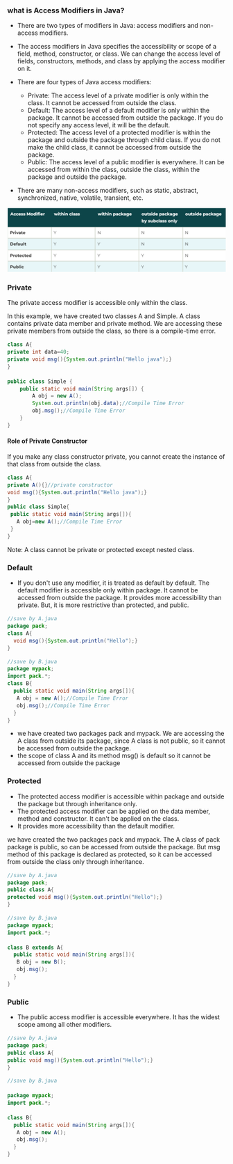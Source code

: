 ### what is Access Modifiers in Java?
* There are two types of modifiers in Java: access modifiers and non-access modifiers.
* The access modifiers in Java specifies the accessibility or scope of a field, method, constructor, or class. We can change the access level of fields, constructors, methods, and class by applying the access modifier on it.

* There are four types of Java access modifiers:
  - Private: The access level of a private modifier is only within the class. It cannot be accessed from outside the class.
  - Default: The access level of a default modifier is only within the package. It cannot be accessed from outside the package. If you do not specify any access level, it will be the default.
  - Protected: The access level of a protected modifier is within the package and outside the package through child class. If you do not make the child class, it cannot be accessed from outside the package.
  - Public: The access level of a public modifier is everywhere. It can be accessed from within the class, outside the class, within the package and outside the package.

* There are many non-access modifiers, such as static, abstract, synchronized, native, volatile, transient, etc.

![access modifier](img.png)

### Private

The private access modifier is accessible only within the class.

In this example, we have created two classes A and Simple. A class contains private data member and private method. We are accessing these private members from outside the class, so there is a compile-time error.

```java
class A{  
private int data=40;  
private void msg(){System.out.println("Hello java");}  
}  
  
public class Simple {
    public static void main(String args[]) {
        A obj = new A();
        System.out.println(obj.data);//Compile Time Error  
        obj.msg();//Compile Time Error  
    }
}
```
#### Role of Private Constructor

If you make any class constructor private, you cannot create the instance of that class from outside the class.
```java
class A{  
private A(){}//private constructor  
void msg(){System.out.println("Hello java");}  
}  
public class Simple{  
 public static void main(String args[]){  
   A obj=new A();//Compile Time Error  
 }  
}  
```
Note: A class cannot be private or protected except nested class.

### Default

* If you don't use any modifier, it is treated as default by default. The default modifier is accessible only within package. It cannot be accessed from outside the package. It provides more accessibility than private. But, it is more restrictive than protected, and public.

```java
//save by A.java  
package pack;  
class A{  
  void msg(){System.out.println("Hello");}  
}  
```
```java
//save by B.java  
package mypack;  
import pack.*;  
class B{  
  public static void main(String args[]){  
   A obj = new A();//Compile Time Error  
   obj.msg();//Compile Time Error  
  }  
}
```
* we have created two packages pack and mypack. We are accessing the A class from outside its package, since A class is not public, so it cannot be accessed from outside the package.
* the scope of class A and its method msg() is default so it cannot be accessed from outside the package

### Protected
* The protected access modifier is accessible within package and outside the package but through inheritance only.
* The protected access modifier can be applied on the data member, method and constructor. It can't be applied on the class.
* It provides more accessibility than the default modifier.

we have created the two packages pack and mypack. The A class of pack package is public, so can be accessed from outside the package. But msg method of this package is declared as protected, so it can be accessed from outside the class only through inheritance.
```java
//save by A.java  
package pack;  
public class A{  
protected void msg(){System.out.println("Hello");}  
}  
```
```java
//save by B.java  
package mypack;  
import pack.*;  
  
class B extends A{  
  public static void main(String args[]){  
   B obj = new B();  
   obj.msg();  
  }  
}  
```
### Public
* The public access modifier is accessible everywhere. It has the widest scope among all other modifiers.
```java
//save by A.java
package pack;  
public class A{  
public void msg(){System.out.println("Hello");}  
}  
```
```java
//save by B.java  
  
package mypack;  
import pack.*;  
  
class B{  
  public static void main(String args[]){  
   A obj = new A();  
   obj.msg();  
  }  
}  
```








